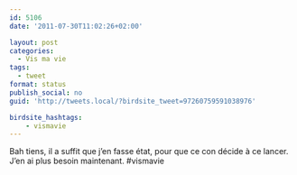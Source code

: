 ```yaml
---
id: 5106
date: '2011-07-30T11:02:26+02:00'

layout: post
categories:
  - Vis ma vie
tags:
  - tweet
format: status
publish_social: no
guid: 'http://tweets.local/?birdsite_tweet=97260759591038976'

birdsite_hashtags:
    - vismavie
---
```


Bah tiens, il a suffit que j’en fasse état, pour que ce con décide à ce lancer. J’en ai plus besoin maintenant. #vismavie